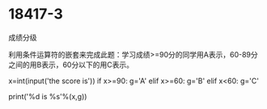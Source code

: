 # 18417-3
成绩分级



利用条件运算符的嵌套来完成此题：学习成绩>=90分的同学用A表示，60-89分之间的用B表示，60分以下的用C表示。


x=int(input('the score is'))
if x>=90:
    g='A'
elif x>=60:
    g='B'
elif x<60:
    g='C'
    
    
print('%d is %s'%(x,g))



